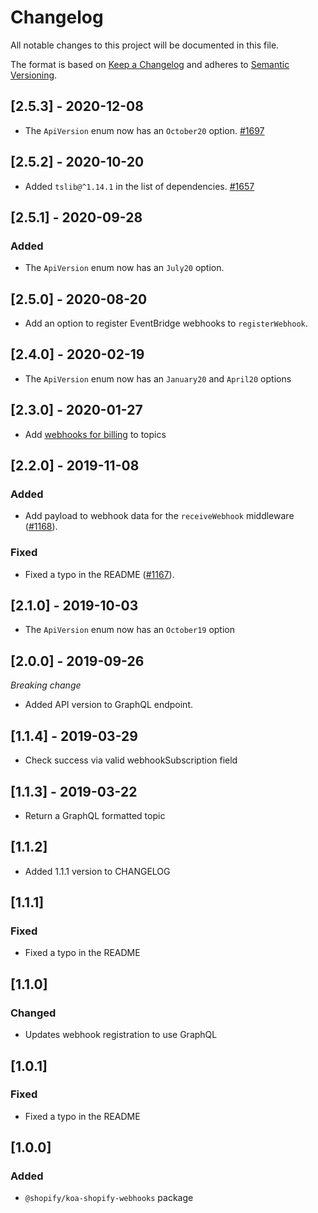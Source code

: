 # Changelog

All notable changes to this project will be documented in this file.

The format is based on [Keep a Changelog](http://keepachangelog.com/en/1.0.0/)
and adheres to [Semantic Versioning](http://semver.org/spec/v2.0.0.html).

## [2.5.3] - 2020-12-08

- The `ApiVersion` enum now has an `October20` option. [#1697](https://github.com/Shopify/quilt/pull/1697)

## [2.5.2] - 2020-10-20

- Added `tslib@^1.14.1` in the list of dependencies. [#1657](https://github.com/Shopify/quilt/pull/1657)

## [2.5.1] - 2020-09-28

### Added

- The `ApiVersion` enum now has an `July20` option.

## [2.5.0] - 2020-08-20

- Add an option to register EventBridge webhooks to `registerWebhook`.

## [2.4.0] - 2020-02-19

- The `ApiVersion` enum now has an `January20` and `April20` options

## [2.3.0] - 2020-01-27

- Add [webhooks for billing](https://help.shopify.com/en/api/guides/billing-api#webhooks-for-billing) to topics

## [2.2.0] - 2019-11-08

### Added

- Add payload to webhook data for the `receiveWebhook` middleware ([#1168](https://github.com/Shopify/quilt/pull/1168)).

### Fixed

- Fixed a typo in the README ([#1167](https://github.com/Shopify/quilt/pull/1167)).

## [2.1.0] - 2019-10-03

- The `ApiVersion` enum now has an `October19` option

## [2.0.0] - 2019-09-26

_Breaking change_

- Added API version to GraphQL endpoint.

## [1.1.4] - 2019-03-29

- Check success via valid webhookSubscription field

## [1.1.3] - 2019-03-22

- Return a GraphQL formatted topic

## [1.1.2]

- Added 1.1.1 version to CHANGELOG

## [1.1.1]

### Fixed

- Fixed a typo in the README

## [1.1.0]

### Changed

- Updates webhook registration to use GraphQL

## [1.0.1]

### Fixed

- Fixed a typo in the README

## [1.0.0]

### Added

- `@shopify/koa-shopify-webhooks` package
